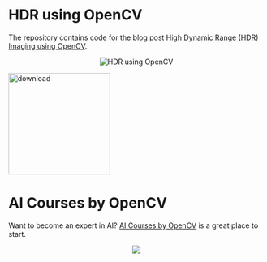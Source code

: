 # HDR using OpenCV

The repository contains code for the blog post [High Dynamic Range (HDR) Imaging using OpenCV](https://www.learnopencv.com/high-dynamic-range-hdr-imaging-using-opencv-cpp-python).

<p align="center"><img src="https://learnopencv.com/wp-content/uploads/2017/10/hdr-image-sequence.jpg" alt="HDR using OpenCV"></p>

[<img src="https://learnopencv.com/wp-content/uploads/2022/07/download-button-e1657285155454.png" alt="download" width="200">](https://www.dropbox.com/scl/fo/e40svgflr8acy6owfaupt/h?dl=1&rlkey=o2bzio2kfsrtqh5ikdenh4wrd)

# AI Courses by OpenCV

Want to become an expert in AI? [AI Courses by OpenCV](https://opencv.org/courses/) is a great place to start. 

<a href="https://opencv.org/courses/">
<p align="center"> 
<img src="https://learnopencv.com/wp-content/uploads/2023/01/AI-Courses-By-OpenCV-Github.png">
</p>
</a>
